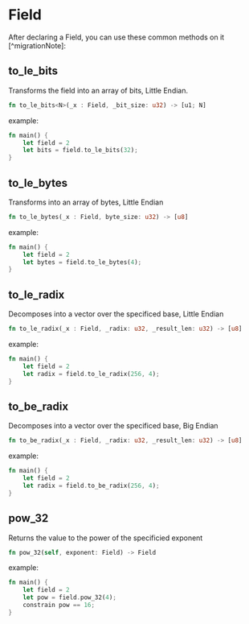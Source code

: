 
# Field

After declaring a Field, you can use these common methods on it [^migrationNote]:

## to_le_bits

Transforms the field into an array of bits, Little Endian.

``` rust
fn to_le_bits<N>(_x : Field, _bit_size: u32) -> [u1; N]
```

example:

``` rust
fn main() {
    let field = 2
    let bits = field.to_le_bits(32);
}
```

## to_le_bytes

Transforms into an array of bytes, Little Endian

``` rust
fn to_le_bytes(_x : Field, byte_size: u32) -> [u8]
```

example:

```rust
fn main() {
    let field = 2
    let bytes = field.to_le_bytes(4);
}
```

## to_le_radix

Decomposes into a vector over the specificed base, Little Endian

```rust
fn to_le_radix(_x : Field, _radix: u32, _result_len: u32) -> [u8]
```

example:

```rust
fn main() {
    let field = 2
    let radix = field.to_le_radix(256, 4);
}
```

## to_be_radix

Decomposes into a vector over the specificed base, Big Endian

```rust
fn to_be_radix(_x : Field, _radix: u32, _result_len: u32) -> [u8]
```

example:

```rust
fn main() {
    let field = 2
    let radix = field.to_be_radix(256, 4);
}
```

## pow_32

Returns the value to the power of the specificied exponent

```rust
fn pow_32(self, exponent: Field) -> Field
```

example:

```rust
fn main() {
    let field = 2
    let pow = field.pow_32(4);
    constrain pow == 16;
}
```
